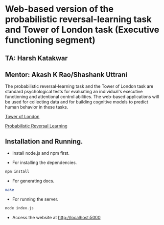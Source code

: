 # Web-based version of the probabilistic reversal-learning task and Tower of London task (Executive functioning segment)

## TA: Harsh Katakwar

## Mentor: Akash K Rao/Shashank Uttrani

The probabilistic reversal-learning task and the Tower of London task are standard psychological tests for evaluating an individual's executive functioning and attentional control abilities. The web-based applications will be used for collecting data and for building cognitive models to predict human behavior in these tasks.

[Tower of London](https://www.millisecond.com/download/library/toweroflondon/)

[Probabilistic Reversal Learning](https://www.millisecond.com/download/library/reversallearning/probabilisticreversallearningtask/)

## Installation and Running.

-   Install node.js and npm first.

-   For installing the dependencies.

```bash
npm install
```

-   For generating docs.

```bash
make
```

-   For running the server.

```bash
node index.js
```

-   Access the website at [http://localhost:5000](http://localhost:5000)
